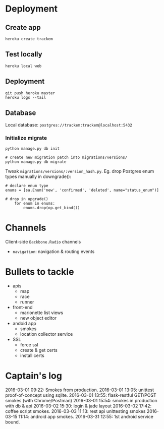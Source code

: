 
# Deployment

## Create app
```
heroku create trackem
```

## Test locally
```
heroku local web
```

## Deployment
```
git push heroku master
heroku logs --tail
```


## Database
Local database: `postgres://trackem:trackem@localhost:5432`

### Initialize migrate
```
python manage.py db init
```

```
# create new migration patch into migrations/versions/
python manage.py db migrate
```

Tweak `migrations/versions/:version_hash.py`. Eg. drop Postgres enum types manually in downgrade():
```
# declare enum type
enums = [sa.Enum('new', 'confirmed', 'deleted', name="status_enum")]

# drop in upgrade()
    for enum in enums:
        enums.drop(op.get_bind())
```

# Channels
Client-side `Backbone.Radio` channels
 - `navigation`: navigation & routing events


# Bullets to tackle
 - apis
 	- map
 	- race
 	- runner
 - front-end
 	- marionette list views
 	- new object editor
 - andoid app
 	- smokes
 	- location collector service
 - SSL
 	- force ssl
 	- create & get certs
 	- install certs

# Captain's log
2016-03-01 09:22: Smokes from production.
2016-03-01 13:05: unittest proof-of-concept using sqlite.
2016-03-01 13:55: flask-restful GET/POST smokes (with Chrome/Postman)
2016-03-01 15:54: smokes in production with db & api
2016-03-02 15:30: login & jade layout
2016-03-02 17:42: coffee script smokes.
2016-03-03 11:13: rest api unittesting smokes
2016-03-15 11:14: android app smokes.
2016-03-31 12:55: 1st android service bound.
